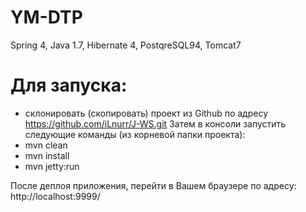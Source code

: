# YM-DTP

Spring 4, Java 1.7, Hibernate 4, PostqreSQL94, Tomcat7

# Для запуска: 
- склонировать  (скопировать) проект из Github по адресу https://github.com/iLnurr/J-WS.git
Затем в консоли запустить следующие команды (из корневой папки проекта):
- mvn clean
- mvn install
- mvn jetty:run

После деплоя приложения, перейти в Вашем браузере по адресу: http://localhost:9999/
